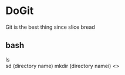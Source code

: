 # DoGit
Git is the best thing since slice bread
## bash     
ls<br>
sd (directory name) <dr>
mkdir (directory namei)  <>